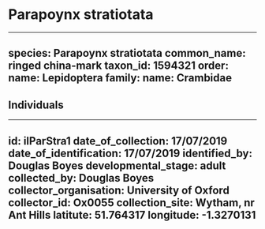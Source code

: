 # Parapoynx stratiotata

---
species: Parapoynx stratiotata
common_name: ringed china-mark
taxon_id: 1594321
order:
  name: Lepidoptera
family:
  name: Crambidae
---

## Individuals

---
id: ilParStra1
date_of_collection: 17/07/2019
date_of_identification: 17/07/2019
identified_by: Douglas Boyes
developmental_stage: adult
collected_by: Douglas Boyes
collector_organisation: University of Oxford
collector_id: Ox0055
collection_site: Wytham, nr Ant Hills
latitute: 51.764317
longitude: -1.3270131
---
